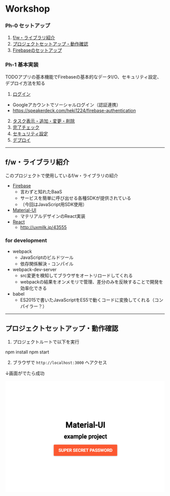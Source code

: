Workshop
==============

### Ph-0 セットアップ

1. [f/w・ライブラリ紹介](#fwライブラリ紹介)
2. [プロジェクトセットアップ・動作確認](#プロジェクトセットアップ動作確認)
3. [Firebaseのセットアップ](0-3_SETUP_FIREBASE.md)

### Ph-1 基本実装

TODOアプリの基本機能でFirebaseの基本的なデータI/O、セキュリティ設定、デプロイ方法を知る

1. [ログイン](1-1_LOGIN.md)
  - Googleアカウントでソーシャルログイン（認証連携）
  - https://speakerdeck.com/heki1224/firebase-authentication
2. [タスク表示・追加・変更・削除](1-2_TASK.md)
3. [完了チェック](1-3_COMPLETE.md)
4. [セキュリティ設定](1-4_SET_SEC.md)
5. [デプロイ](1-5_DEPLOY.md)

---

## f/w・ライブラリ紹介

このプロジェクトで使用しているf/w・ライブラリの紹介

- [Firebase](https://firebase.google.com/?hl=ja)
  - 言わずと知れたBaaS
  - サービスを簡単に呼び出せる各種SDKが提供されている
  - （今回はJavaScript用SDK使用）
- [Material-UI](http://www.material-ui.com)
  - マテリアルデザインのReact実装
- [React](https://facebook.github.io/react/)
  - http://uxmilk.jp/43555

### for development

- webpack
  - JavaScriptのビルドツール
  - 依存関係解決・コンパイル
- webpack-dev-server
  - src変更を検知してブラウザをオートリロードしてくれる
  - webpackの結果をオンメモリで管理、差分のみを反映することで開発を効率化できる
- babel
  - ES2015で書いたJavaScriptをES5で動くコードに変換してくれる（コンパイラー？）

---

## プロジェクトセットアップ・動作確認

1. プロジェクトルートで以下を実行

  npm install
  npm start

2. ブラウザで `http://localhost:3000` へアクセス

↓画面がでたら成功

![mui-first-page](../images/mui-first-page.png)
